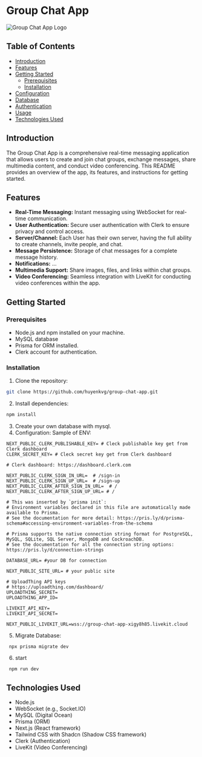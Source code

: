 # Group Chat App

![Group Chat App Logo](path/to/your/logo.png)

## Table of Contents

- [Introduction](#introduction)
- [Features](#features)
- [Getting Started](#getting-started)
  - [Prerequisites](#prerequisites)
  - [Installation](#installation)
- [Configuration](#configuration)
- [Database](#database)
- [Authentication](#authentication)
- [Usage](#usage)
- [Technologies Used](#technologies-used)

## Introduction

The Group Chat App is a comprehensive real-time messaging application that allows users to create and join chat groups, exchange messages, share multimedia content, and conduct video conferencing. This README provides an overview of the app, its features, and instructions for getting started.

## Features

- **Real-Time Messaging:** Instant messaging using WebSocket for real-time communication.
- **User Authentication:** Secure user authentication with Clerk to ensure privacy and control access.
- **Server/Channel:** Each User has their own server, having the full ability to create channels, invite people, and chat.
- **Message Persistence:** Storage of chat messages for a complete message history.
- **Notifications:** ...
- **Multimedia Support:** Share images, files, and links within chat groups.
- **Video Conferencing:** Seamless integration with LiveKit for conducting video conferences within the app.

## Getting Started

### Prerequisites
- Node.js and npm installed on your machine.
- MySQL database
- Prisma for ORM installed.
- Clerk account for authentication.

### Installation

1. Clone the repository:

 ```bash
 git clone https://github.com/huyenkvg/group-chat-app.git
 ```
2. Install dependencies:
  ```bash
  npm install
  ``` 
3. Create your own database with mysql.
4. Configuration:
 Sample of ENV:
  ```
  NEXT_PUBLIC_CLERK_PUBLISHABLE_KEY= # Cleck publishable key get from Clerk dashboard
CLERK_SECRET_KEY= # Cleck secret key get from Clerk dashboard

# Clerk dashboard: https://dashboard.clerk.com

NEXT_PUBLIC_CLERK_SIGN_IN_URL=  # /sign-in
NEXT_PUBLIC_CLERK_SIGN_UP_URL=  # /sign-up
NEXT_PUBLIC_CLERK_AFTER_SIGN_IN_URL=  # /
NEXT_PUBLIC_CLERK_AFTER_SIGN_UP_URL= # /

# This was inserted by `prisma init`:
# Environment variables declared in this file are automatically made available to Prisma.
# See the documentation for more detail: https://pris.ly/d/prisma-schema#accessing-environment-variables-from-the-schema

# Prisma supports the native connection string format for PostgreSQL, MySQL, SQLite, SQL Server, MongoDB and CockroachDB.
# See the documentation for all the connection string options: https://pris.ly/d/connection-strings

DATABASE_URL= #your DB for connection

NEXT_PUBLIC_SITE_URL= # your public site

# UploadThing API keys
# https://uploadthing.com/dashboard/
UPLOADTHING_SECRET=
UPLOADTHING_APP_ID=

LIVEKIT_API_KEY=
LIVEKIT_API_SECRET=

NEXT_PUBLIC_LIVEKIT_URL=wss://group-chat-app-xigy8h85.livekit.cloud
  ```
5. Migrate Database:
  ```
   npx prisma migrate dev
  ```
6. start
 ```
  npm run dev
 ```

## Technologies Used
- Node.js 
- WebSocket (e.g., Socket.IO)
- MySQL (Digital Ocean)
- Prisma (ORM)
- Next.js (React framework)
- Tailwind CSS with Shadcn (Shadow CSS framework)
- Clerk (Authentication)
- LiveKit (Video Conferencing)

